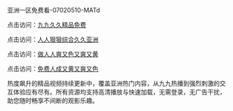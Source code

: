 亚洲一区免费看-07020510-MATd

点击访问：<a href="https://heiliaowzu4ur.pages.dev">九九久久精品免费</a>

点击访问：<a href="https://heiliaozj3tjd.pages.dev">人人狠狠综合久久亚洲</a>

点击访问：<a href="https://heiliaoe8ajia.pages.dev">做人人爽又色又爽又黄</a>

点击访问：<a href="https://heiliaoxqkkct.pages.dev">免费人成又黄又爽又色</a>

热度飙升的精品视频持续更新中，覆盖亚洲热门内容，从九九热播到强烈刺激的交互体验应有尽有。所有资源均支持高清播放与快速加载，无需登录，无广告干扰，助您随时畅享不间断的观影乐趣。

<span style="display:none;">[Canonical link](https://github.com/gh20250708/gh05 ）</span>
